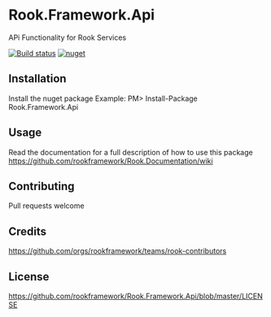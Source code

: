 # Rook.Framework.Api
APi Functionality for Rook Services

[![Build status](https://travis-ci.org/rookframework/Rook.Framework.Api.svg?branch=master)](https://travis-ci.org/rookframework/Rook.Framework.Api)
[![nuget](https://img.shields.io/nuget/v/Rook.Framework.Api.svg)](https://www.nuget.org/packages/Rook.Framework.Api/)


## Installation
Install the nuget package
Example:
PM> Install-Package Rook.Framework.Api

## Usage
Read the documentation for a full description of how to use this package
https://github.com/rookframework/Rook.Documentation/wiki

## Contributing
Pull requests welcome

## Credits
https://github.com/orgs/rookframework/teams/rook-contributors

## License
https://github.com/rookframework/Rook.Framework.Api/blob/master/LICENSE

